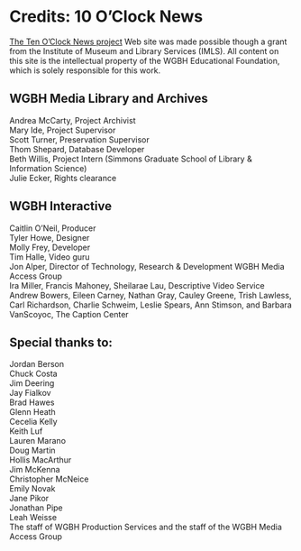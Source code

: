 # Credits: 10 O’Clock News
  
[The Ten O’Clock News project](/collections/tocn-the-ten-o-clock-news)
 Web site was made possible though a grant from the Institute 
of Museum and Library Services (IMLS). All content on this site is the 
intellectual property of the WGBH Educational Foundation, which is solely 
responsible for this work.

## WGBH Media Library and Archives
Andrea McCarty, Project Archivist</br>
Mary Ide, Project Supervisor</br>
Scott Turner, Preservation Supervisor</br>
Thom Shepard, Database Developer</br>
Beth Willis, Project Intern (Simmons Graduate School of Library & Information Science)</br>
Julie Ecker, Rights clearance</br>

## WGBH Interactive
Caitlin O’Neil, Producer</br>
Tyler Howe, Designer</br>
Molly Frey, Developer</br>
Tim Halle, Video guru</br>
Jon Alper, Director of Technology, Research & Development
WGBH Media Access Group</br>
Ira Miller, Francis Mahoney, Sheilarae Lau, Descriptive Video 
Service</br>
Andrew Bowers, Eileen Carney, Nathan Gray, Cauley Greene, Trish Lawless, 
Carl Richardson, Charlie Schweim, Leslie Spears, Ann Stimson, and Barbara 
VanScoyoc, The Caption Center</br>

## Special thanks to:
Jordan Berson</br>
Chuck Costa</br>
Jim Deering</br>
Jay Fialkov</br>
Brad Hawes</br>
Glenn Heath</br>
Cecelia Kelly</br>
Keith Luf</br>
Lauren Marano</br>
Doug Martin</br>
Hollis MacArthur</br>
Jim McKenna</br>
Christopher McNeice</br>
Emily Novak</br>
Jane Pikor</br>
Jonathan Pipe</br>
Leah Weisse</br>
The staff of WGBH Production Services and the staff of the WGBH Media Access Group</br>
  
  
  
